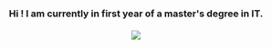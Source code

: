 <h3 align="center">
   Hi ! I am currently in first year of a master's degree in IT.
   </br></br>
   <a href="https://github.com/Amaroke">
   <img align="center" src="https://github-readme-stats.vercel.app/api/top-langs/?username=Amaroke&layout=compact&theme=dracula&include_all_commits=true&langs_count=10&hide=Standard%20ML,Lex,Hack,Shell,Makefile,QMake,Assembly" />
   </a>
</h3>
